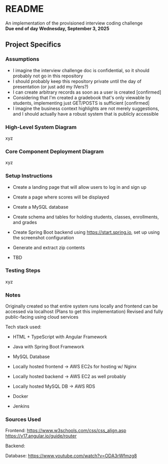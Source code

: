# README
An implementation of the provisioned interview coding challenge\
**Due end of day Wednesday, September 3, 2025**

## Project Specifics
### Assumptions
- I imagine the interview challenge doc is confidential, so it should probably not go in this repository
- I should probably keep this repository private until the day of presentation (or just add my IVers?)
- I can create arbitrary records as soon as a user is created [confirmed]
- Considering that I'm created a gradebook that's only viewable by students, implementing just GET/POSTS is sufficient [confirmed]
- I imagine the business context highlights are not merely suggestions, and I should actually have a robust system that is publicly accessible

### High-Level System Diagram
xyz

### Core Component Deployment Diagram
xyz

### Setup Instructions
- Create a landing page that will allow users to log in and sign up
- Create a page where scores will be displayed
- Create a MySQL database
- Create schema and tables for holding students, classes, enrollments, and grades
- Create Spring Boot backend using https://start.spring.io, set up using the screenshot configuration

- Generate and extract zip contents
- TBD

### Testing Steps
xyz

### Notes
Originally created so that entire system runs locally and frontend can be accessed via localhost
(Plans to get this implementation) Revised and fully public-facing using cloud services

Tech stack used:
- HTML + TypeScript with Angular Framework
- Java with Spring Boot Framework
- MySQL Database

- Locally hosted frontend -> AWS EC2s for hosting w/ Nginx
- Locally hosted backend -> AWS EC2 as well probably
- Locally hosted MySQL DB -> AWS RDS
- Docker
- Jenkins

### Sources Used
Frontend:
https://www.w3schools.com/css/css_align.asp
https://v17.angular.io/guide/router

Backend:

Database:
https://www.youtube.com/watch?v=ODA3rWfmzg8

